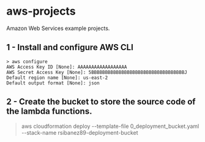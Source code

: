 # aws-projects
Amazon Web Services example projects.

## 1 - Install and configure AWS CLI
```
> aws configure
AWS Access Key ID [None]: AAAAAAAAAAAAAAAAAA
AWS Secret Access Key [None]: 5BBBBBBBBBBBBBBBBBBBBBBBBBBBBBBBBBBJ
Default region name [None]: us-east-2
Default output format [None]: json
```

## 2 - Create the bucket to store the source code of the lambda functions.
> aws cloudformation deploy --template-file 0_deployment_bucket.yaml --stack-name rsibanez89-deployment-bucket